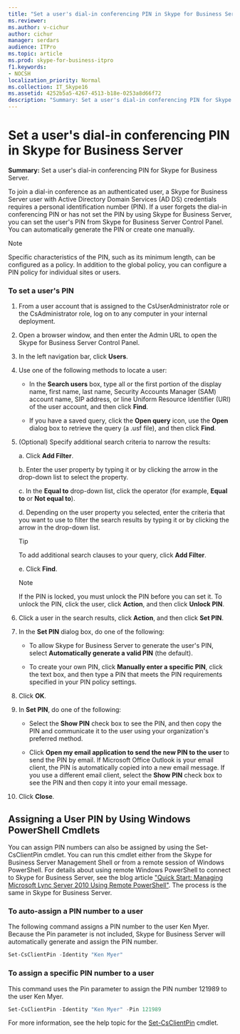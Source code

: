 ```yaml
---
title: "Set a user's dial-in conferencing PIN in Skype for Business Server"
ms.reviewer: 
ms.author: v-cichur
author: cichur
manager: serdars
audience: ITPro
ms.topic: article
ms.prod: skype-for-business-itpro
f1.keywords:
- NOCSH
localization_priority: Normal
ms.collection: IT_Skype16
ms.assetid: 4252b5a5-4267-4513-b18e-0253a8d66f72
description: "Summary: Set a user's dial-in conferencing PIN for Skype for Business Server."
---
```


# Set a user's dial-in conferencing PIN in Skype for Business Server
 
**Summary:** Set a user's dial-in conferencing PIN for Skype for Business Server.
  
To join a dial-in conference as an authenticated user, a Skype for Business Server user with Active Directory Domain Services (AD DS) credentials requires a personal identification number (PIN). If a user forgets the dial-in conferencing PIN or has not set the PIN by using Skype for Business Server, you can set the user's PIN from Skype for Business Server Control Panel. You can automatically generate the PIN or create one manually.
  
> [!NOTE]
> Specific characteristics of the PIN, such as its minimum length, can be configured as a policy. In addition to the global policy, you can configure a PIN policy for individual sites or users. 
  
### To set a user's PIN

1. From a user account that is assigned to the CsUserAdministrator role or the CsAdministrator role, log on to any computer in your internal deployment.
    
2. Open a browser window, and then enter the Admin URL to open the Skype for Business Server Control Panel.  
    
3. In the left navigation bar, click **Users**.
    
4. Use one of the following methods to locate a user:
    
   - In the **Search users** box, type all or the first portion of the display name, first name, last name, Security Accounts Manager (SAM) account name, SIP address, or line Uniform Resource Identifier (URI) of the user account, and then click **Find**.
    
   - If you have a saved query, click the **Open query** icon, use the **Open** dialog box to retrieve the query (a .usf file), and then click **Find**.
    
5. (Optional) Specify additional search criteria to narrow the results:
    
   a. Click **Add Filter**.
    
   b. Enter the user property by typing it or by clicking the arrow in the drop-down list to select the property.
    
   c. In the **Equal to** drop-down list, click the operator (for example, **Equal to** or **Not equal to**).
    
   d. Depending on the user property you selected, enter the criteria that you want to use to filter the search results by typing it or by clicking the arrow in the drop-down list.
    
    > [!TIP]
    > To add additional search clauses to your query, click **Add Filter**. 
  
   e. Click **Find**.
    
    > [!NOTE]
    > If the PIN is locked, you must unlock the PIN before you can set it. To unlock the PIN, click the user, click **Action**, and then click **Unlock PIN**. 
  
6. Click a user in the search results, click **Action**, and then click **Set PIN**.
    
7. In the **Set PIN** dialog box, do one of the following:
    
   - To allow Skype for Business Server to generate the user's PIN, select **Automatically generate a valid PIN** (the default).
    
   - To create your own PIN, click **Manually enter a specific PIN**, click the text box, and then type a PIN that meets the PIN requirements specified in your PIN policy settings.
    
8. Click **OK**.
    
9. In **Set PIN**, do one of the following: 
    
   - Select the **Show PIN** check box to see the PIN, and then copy the PIN and communicate it to the user using your organization's preferred method.
    
   - Click **Open my email application to send the new PIN to the user** to send the PIN by email. If Microsoft Office Outlook is your email client, the PIN is automatically copied into a new email message. If you use a different email client, select the **Show PIN** check box to see the PIN and then copy it into your email message.
    
10. Click **Close**.
    
## Assigning a User PIN by Using Windows PowerShell Cmdlets

You can assign PIN numbers can also be assigned by using the Set-CsClientPin cmdlet. You can run this cmdlet either from the Skype for Business Server Management Shell or from a remote session of Windows PowerShell. For details about using remote Windows PowerShell to connect to Skype for Business Server, see the blog article ["Quick Start: Managing Microsoft Lync Server 2010 Using Remote PowerShell"](https://go.microsoft.com/fwlink/p/?linkId=255876). The process is the same in Skype for Business Server. 
  
### To auto-assign a PIN number to a user

The following command assigns a PIN number to the user Ken Myer. Because the Pin parameter is not included, Skype for Business Server will automatically generate and assign the PIN number.
    
  ```PowerShell
  Set-CsClientPin -Identity "Ken Myer" 
  ```

### To assign a specific PIN number to a user

This command uses the Pin parameter to assign the PIN number 121989 to the user Ken Myer.
    
  ```PowerShell
  Set-CsClientPin -Identity "Ken Myer" -Pin 121989
  ```

For more information, see the help topic for the [Set-CsClientPin](/powershell/module/skype/set-csclientpin?view=skype-ps) cmdlet.
